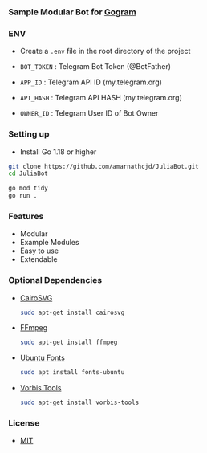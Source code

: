 ### Sample Modular Bot for [Gogram](https://github.com/amarnathcjd/gogram.git)

### ENV

- Create a `.env` file in the root directory of the project

- `BOT_TOKEN` : Telegram Bot Token (@BotFather)
- `APP_ID` : Telegram API ID (my.telegram.org)
- `API_HASH` : Telegram API HASH (my.telegram.org)
- `OWNER_ID` : Telegram User ID of Bot Owner

### Setting up

- Install Go 1.18 or higher

```bash
git clone https://github.com/amarnathcjd/JuliaBot.git
cd JuliaBot

go mod tidy
go run .
```

### Features

- Modular
- Example Modules
- Easy to use
- Extendable

### Optional Dependencies

- [CairoSVG](https://cairosvg.org/)
    ```bash
    sudo apt-get install cairosvg
    ```

- [FFmpeg](https://ffmpeg.org/)
    ```bash
    sudo apt-get install ffmpeg
    ```

- [Ubuntu Fonts](https://design.ubuntu.com/font/)
    ```bash
    sudo apt install fonts-ubuntu
    ```

- [Vorbis Tools](https://xiph.org/vorbis/)
    ```bash
    sudo apt-get install vorbis-tools
    ```

### License

- [MIT](LICENSE)